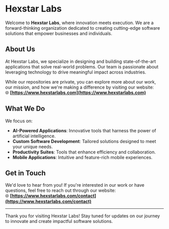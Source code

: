 # Hexstar Labs

Welcome to **Hexstar Labs**, where innovation meets execution. We are a forward-thinking organization dedicated to creating cutting-edge software solutions that empower businesses and individuals.

## About Us

At Hexstar Labs, we specialize in designing and building state-of-the-art applications that solve real-world problems. Our team is passionate about leveraging technology to drive meaningful impact across industries.

While our repositories are private, you can explore more about our work, our mission, and how we're making a difference by visiting our website:  
🌐 **[https://www.hexstarlabs.com](https://www.hexstarlabs.com)**  

## What We Do

We focus on:  
- **AI-Powered Applications**: Innovative tools that harness the power of artificial intelligence.  
- **Custom Software Development**: Tailored solutions designed to meet your unique needs.  
- **Productivity Suites**: Tools that enhance efficiency and collaboration.  
- **Mobile Applications**: Intuitive and feature-rich mobile experiences.

## Get in Touch

We'd love to hear from you! If you're interested in our work or have questions, feel free to reach out through our website:  
🌐 **[https://www.hexstarlabs.com/contact](https://www.hexstarlabs.com/contact)**  

---

Thank you for visiting Hexstar Labs! Stay tuned for updates on our journey to innovate and create impactful software solutions.
